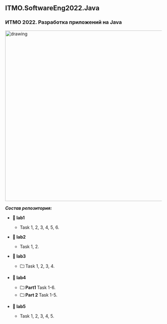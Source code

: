 ## ITMO.SoftwareEng2022.Java
### ИТМО 2022. Разработка приложений на Java
<img src="https://ie.wampi.ru/2022/10/19/Java.png" alt="drawing" width="550"/>


***Состав репозитория:***

+ <strong> &#128194; lab1 </strong>

  * Task 1, 2, 3, 4, 5, 6.
 
+ <strong> &#128194; lab2 </strong>

  * Task 1, 2.

+ <strong> &#128194; lab3 </strong>

  * <strong> &#128448; </strong> Task 1, 2, 3, 4.

+ <strong> &#128194; lab4 </strong>

  * <strong> &#128448; Part1 </strong>  Task  1-6. 
  * <strong> &#128448; Part 2 </strong> Task 1-5.
  
+ <strong> &#128194; lab5 </strong>

  * Task 1, 2, 3, 4, 5.

